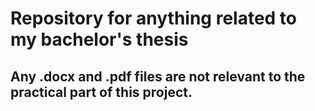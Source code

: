 # Repository for anything related to my bachelor's thesis

## Any .docx and .pdf files are not relevant to the practical part of this project.